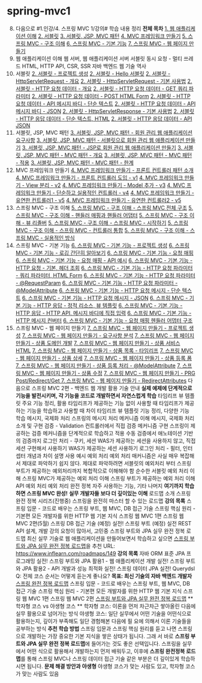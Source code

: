 # spring-mvc1
8. 다음으로
#1.인강/4. 스프링 MVC 1/강의#
학습 내용 정리
**전체 목차**
[1. 웹 애플리케이션 이해]()
[2. 서블릿]()
[3. 서블릿, JSP, MVC 패턴]()
[4. MVC 프레임워크 만들기]()
[5. 스프링 MVC - 구조 이해]()
[6. 스프링 MVC - 기본 기능]()
[7. 스프링 MVC - 웹 페이지 만들기]()
1. 웹 애플리케이션 이해
웹 서버, 웹 애플리케이션 서버
서블릿
동시 요청 - 멀티 쓰레드
HTML, HTTP API, CSR, SSR
자바 백엔드 웹 기술 역사
2. 서블릿
[2. 서블릿 - 프로젝트 생성]()
[2. 서블릿 - Hello 서블릿]()
[2. 서블릿 - HttpServletRequest - 개요]()
[2. 서블릿 - HttpServletRequest - 기본 사용법]()
[2. 서블릿 - HTTP 요청 데이터 - 개요]()
[2. 서블릿 - HTTP 요청 데이터 - GET 쿼리 파라미터]()
[2. 서블릿 - HTTP 요청 데이터 - POST HTML Form]()
[2. 서블릿 - HTTP 요청 데이터 - API 메시지 바디 - 단순 텍스트]()
[2. 서블릿 - HTTP 요청 데이터 - API 메시지 바디 - JSON]()
[2. 서블릿 - HttpServletResponse - 기본 사용법]()
[2. 서블릿 - HTTP 응답 데이터 - 단순 텍스트, HTML]()
[2. 서블릿 - HTTP 응답 데이터 - API JSON]()
3. 서블릿, JSP, MVC 패턴
[3. 서블릿, JSP, MVC 패턴 - 회원 관리 웹 애플리케이션 요구사항]()
[3. 서블릿, JSP, MVC 패턴 - 서블릿으로 회원 관리 웹 애플리케이션 만들기]()
[3. 서블릿, JSP, MVC 패턴 - JSP로 회원 관리 웹 애플리케이션 만들기]()
[3. 서블릿, JSP, MVC 패턴 - MVC 패턴 - 개요]()
[3. 서블릿, JSP, MVC 패턴 - MVC 패턴 - 적용]()
[3. 서블릿, JSP, MVC 패턴 - MVC 패턴 - 한계]()
4. MVC 프레임워크 만들기
[4. MVC 프레임워크 만들기 - 프론트 컨트롤러 패턴 소개]()
[4. MVC 프레임워크 만들기 - 프론트 컨트롤러 도입 - v1]()
[4. MVC 프레임워크 만들기 - View 분리 - v2]()
[4. MVC 프레임워크 만들기 - Model 추가 - v3]()
[4. MVC 프레임워크 만들기 - 단순하고 실용적인 컨트롤러 - v4]()
[4. MVC 프레임워크 만들기 - 유연한 컨트롤러1 - v5]()
[4. MVC 프레임워크 만들기 - 유연한 컨트롤러2 - v5]()
5. 스프링 MVC - 구조 이해
[5. 스프링 MVC - 구조 이해 - 스프링 MVC 전체 구조]()
[5. 스프링 MVC - 구조 이해 - 핸들러 매핑과 핸들러 어댑터]()
[5. 스프링 MVC - 구조 이해 - 뷰 리졸버]()
[5. 스프링 MVC - 구조 이해 - 스프링 MVC - 시작하기]()
[5. 스프링 MVC - 구조 이해 - 스프링 MVC - 컨트롤러 통합]()
[5. 스프링 MVC - 구조 이해 - 스프링 MVC - 실용적인 방식]()
6. 스프링 MVC - 기본 기능
[6. 스프링 MVC - 기본 기능 - 프로젝트 생성]()
[6. 스프링 MVC - 기본 기능 - 로깅 간단히 알아보기]()
[6. 스프링 MVC - 기본 기능 - 요청 매핑]()
[6. 스프링 MVC - 기본 기능 - 요청 매핑 - API 예시]()
[6. 스프링 MVC - 기본 기능 - HTTP 요청 - 기본, 헤더 조회]()
[6. 스프링 MVC - 기본 기능 - HTTP 요청 파라미터 - 쿼리 파라미터, HTML Form]()
[6. 스프링 MVC - 기본 기능 - HTTP 요청 파라미터 - @RequestParam]()
[6. 스프링 MVC - 기본 기능 - HTTP 요청 파라미터 - @ModelAttribute]()
[6. 스프링 MVC - 기본 기능 - HTTP 요청 메시지 - 단순 텍스트]()
[6. 스프링 MVC - 기본 기능 - HTTP 요청 메시지 - JSON]()
[6. 스프링 MVC - 기본 기능 - HTTP 응답 - 정적 리소스, 뷰 템플릿]()
[6. 스프링 MVC - 기본 기능 - HTTP 응답 - HTTP API, 메시지 바디에 직접 입력]()
[6. 스프링 MVC - 기본 기능 - HTTP 메시지 컨버터]()
[6. 스프링 MVC - 기본 기능 - 요청 매핑 헨들러 어뎁터 구조]()
7. 스프링 MVC - 웹 페이지 만들기
[7. 스프링 MVC - 웹 페이지 만들기 - 프로젝트 생성]()
[7. 스프링 MVC - 웹 페이지 만들기 - 요구사항 분석]()
[7. 스프링 MVC - 웹 페이지 만들기 - 상품 도메인 개발]()
[7. 스프링 MVC - 웹 페이지 만들기 - 상품 서비스 HTML]()
[7. 스프링 MVC - 웹 페이지 만들기 - 상품 목록 - 타임리프]()
[7. 스프링 MVC - 웹 페이지 만들기 - 상품 상세]()
[7. 스프링 MVC - 웹 페이지 만들기 - 상품 등록 폼]()
[7. 스프링 MVC - 웹 페이지 만들기 - 상품 등록 처리 - @ModelAttribute]()
[7. 스프링 MVC - 웹 페이지 만들기 - 상품 수정]()
[7. 스프링 MVC - 웹 페이지 만들기 - PRG Post/Redirect/Get ]()
[7. 스프링 MVC - 웹 페이지 만들기 - RedirectAttributes]()
다음으로
스프링 MVC 2편 - 백엔드 웹 개발 활용 기술 안내
**실제 예제에 단계적으로 기능을 발전시키며, 각 기능을 코드로 개발하면서 자연스럽게 학습**
타임리프 뷰 템플릿 주요 기능 정리, 활용
타임리프가 제공하는 기능 없이 사용할 때
타임리프가 제공하는 기능을 학습하고 사용할 때 차이
타임리프 뷰 템플릿 기능 정리, 다양한 기능 학습
메시지, 국제화 처리
스프링의 메시지 처리 메커니즘 이해
메시지, 국제화 처리 소개 및 구현
검증 - Validation
컨트롤러에서 직접 검증 메커니즘 구현
스프링이 제공하는 검증 메커니즘을 단계적으로 학습하고 적용
수동 검증에서 애노테이션 기반의 검증까지
로그인 처리 - 쿠키, 세션
WAS가 제공하는 세션을 사용하지 않고, 직접 세션 구현해서 사용하기
WAS가 제공하는 세션 사용하기
로그인 처리 - 필터, 인터셉터
개념과 차이 설명
사용 예시
예외 처리
예외 처리 매커니즘은 사실 매우 복잡해서 제대로 파악하기 쉽지 않다.
제대로 파악하려면 서블릿의 예외처리 부터 스프링 부트가 제공하는 예외처리까지 복합적으로 이해해야 함
순수한 서블릿 예외 처리 이해
스프링 MVC가 제공하는 예외 처리 이해
스프링 부트가 제공하는 예외 처리 이해
API 예외 처리
예외 처리 완전 정복
자주 사용하는 기능, 기타
나머지
**여기까지 학습하면 스프링 MVC 완성!**
**실무 개발자들 보다 더 깊이있는 이해**
로드맵 소개
스프링 완전 정복 시리즈(진행중)
스프링을 완전히 마스터 할 수 있는 로드맵
**강의 목록**
스프링 입문 - 코드로 배우는 스프링 부트, 웹 MVC, DB 접근 기술
스프링 핵심 원리 - 기본편
모든 개발자를 위한 HTTP 웹 기본 지식
스프링 웹 MVC 1편
스프링 웹 MVC 2편(5월)
스프링 DB 접근 기술 (예정)
실전! 스프링 부트 (예정)
실전 REST API 설계, 개발 강의 요청이 많아서, 고민중
스프링 부트와 JPA 실무 완전 정복 로드맵
최신 실무 기술로 웹 애플리케이션을 만들어보면서 학습하고 싶으면 [스프링 부트와 JPA 실무 완전 정복 로드맵]()을 추천
URL: https://www.inflearn.com/roadmaps/149
**강의 목록**
자바 ORM 표준 JPA 프로그래밍
실전! 스프링 부트와 JPA 활용1 - 웹 애플리케이션 개발
실전! 스프링 부트와 JPA 활용2 - API 개발과 성능 최적화
실전! 스프링 데이터 JPA
실전! Querydsl
Q: 전체 코스 순서는 어떻게 듣는게 좋나요?
**목표: 최신 기술의 자바 백엔드 개발자**
[스프링 완전 정복 로드맵]()
스프링 입문 - 코드로 배우는 스프링 부트, 웹 MVC, DB 접근 기술
스프링 핵심 원리 - 기본편
모든 개발자를 위한 HTTP 웹 기본 지식
스프링 웹 MVC 1편
스프링 웹 MVC 2편
[스프링 부트와 JPA 실무 완전 정복 로드맵]()
**학자형 코스 vs 야생형 코스
**
학자형 코스: 이론을 먼저 차근차근 쌓아올린 다음에 실무 활용으로 넘어가는 방식
야생형 코스: 일단 실무에서 어떤 기술을 어떤식으로 활용하는지, 깊이가 부족해도 일단 경험해본 다음에 필
요에 의해서 이론 기술들을 공부하는 방식
**추천 학습 방법**
스프링 입문과 스프링 핵심 원리를 듣고 나면 스프링으로 개발하는 가장 중요한 기본 지식을 쌓은 상태가 됩니다. 그래
서 바로 **스프링 부트와 JPA 실무 완전 정복 로드맵**에 들어가는 것도 좋은 선택입니다. 스프링을 실무에서 어떤 식으로
활용해서 개발하는지 먼저 배워두고, 이후에 **스프링 완전정복 로드맵**를 통해 스프링 MVC나 스프링 데이터 접근 기술
같은 부분은 더 깊이있게 학습하시면 됩니다.
**문제 해결 방안과 야생형**
야생형 코스가 맞는 사람도 있고, 학자형 코스가 맞는 사람도 있음
